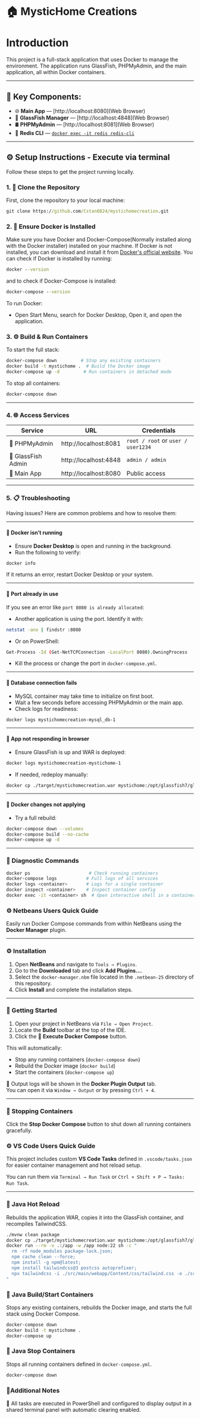 # 🏠 MysticHome Creations

# Introduction
This project is a full-stack application that uses Docker to manage the environment. The application runs GlassFish, PHPMyAdmin, and the main application, all within Docker containers.

---

## 🚀 Key Components:
- 🌐 **Main App** — [http://localhost:8080](Web Browser)
- 🔧 **GlassFish Manager** — [http://localhost:4848](Web Browser)
- 🛢️ **PHPMyAdmin** — [http://localhost:8081](Web Browser)
- 🧠 **Redis CLI** — [`docker exec -it redis redis-cli`](Terminal)

---

## ⚙️ Setup Instructions - Execute via terminal

Follow these steps to get the project running locally.

### 1. 🔁 Clone the Repository

First, clone the repository to your local machine:

```cmd
git clone https://github.com/Cstan0824/mystichomecreation.git
```
### 2. 🐳 Ensure Docker is Installed

Make sure you have Docker and Docker-Compose(Normally installed along with the Docker installer) installed on your machine. 
If Docker is not installed, you can download and install it from [Docker's official website](https://www.docker.com/get-started).
You can check if Docker is installed by running:
```cmd
docker --version
```

and to check if Docker-Compose is installed:
```cmd
docker-compose --version
```

To run Docker:
- Open Start Menu, search for Docker Desktop, Open it, and open the application.


### 3. ⚙️ Build & Run Containers

To start the full stack:

```bash
docker-compose down         # Stop any existing containers
docker build -t mystichome .  # Build the Docker image
docker-compose up -d         # Run containers in detached mode
```

To stop all containers:

```bash
docker-compose down
```

---

### 4. 🌐 Access Services

| Service          | URL                               | Credentials               |
|------------------|-----------------------------------|----------------------------|
| 🐬 PHPMyAdmin     | http://localhost:8081             | `root / root` or `user / user1234` |
| 🐳 GlassFish Admin| http://localhost:4848             | `admin / admin`            |
| 🧾 Main App       | http://localhost:8080             | Public access              |

---

### 5. 📋 Troubleshooting

Having issues? Here are common problems and how to resolve them:

---

#### 🐳 Docker isn’t running

- Ensure **Docker Desktop** is open and running in the background.
- Run the following to verify:
  
```bash
docker info
```

If it returns an error, restart Docker Desktop or your system.

---

#### 🛑 Port already in use

If you see an error like `port 8080 is already allocated`:

- Another application is using the port. Identify it with:

```bash
netstat -ano | findstr :8080
```

- Or on PowerShell:

```bash
Get-Process -Id (Get-NetTCPConnection -LocalPort 8080).OwningProcess
```

- Kill the process or change the port in `docker-compose.yml`.

---

#### 🐘 Database connection fails

- MySQL container may take time to initialize on first boot.
- Wait a few seconds before accessing PHPMyAdmin or the main app.
- Check logs for readiness:

```bash
docker logs mystichomecreation-mysql_db-1
```

---

#### 🧾 App not responding in browser

- Ensure GlassFish is up and WAR is deployed:

```bash
docker logs mystichomecreation-mystichome-1
```

- If needed, redeploy manually:

```bash
docker cp ./target/mystichomecreation.war mystichome:/opt/glassfish7/glassfish/domains/domain1/autodeploy/web.war
```

---

#### 🔁 Docker changes not applying

- Try a full rebuild:

```bash
docker-compose down --volumes
docker-compose build --no-cache
docker-compose up -d
```

---

### 🧪 Diagnostic Commands

```bash
docker ps                      # Check running containers
docker-compose logs           # Full logs of all services
docker logs <container>       # Logs for a single container
docker inspect <container>    # Inspect container config
docker exec -it <container> sh  # Open interactive shell in a container
```


### ⚙️ Netbeans Users Quick Guide
Easily run Docker Compose commands from within NetBeans using the **Docker Manager** plugin.

---

### ⚙️ Installation

1. Open **NetBeans** and navigate to `Tools → Plugins`.
2. Go to the **Downloaded** tab and click **Add Plugins...**.
3. Select the `docker-manager.nbm` file located in the `.netbean-25` directory of this repository.
4. Click **Install** and complete the installation steps.

---

### 🚀 Getting Started

1. Open your project in NetBeans via `File → Open Project`.
2. Locate the **Build** toolbar at the top of the IDE.
3. Click the 🐳 **Execute Docker Compose** button.

This will automatically:
- Stop any running containers (`docker-compose down`)
- Rebuild the Docker image (`docker build`)
- Start the containers (`docker-compose up`)

📝 Output logs will be shown in the **Docker Plugin Output** tab.  
You can open it via `Window → Output` or by pressing `Ctrl + 4`.

---

### 🛑 Stopping Containers

Click the **Stop Docker Compose** button to shut down all running containers gracefully.



### ⚙️ VS Code Users Quick Guide

This project includes custom **VS Code Tasks** defined in `.vscode/tasks.json` for easier container management and hot reload setup.

You can run them via `Terminal → Run Task` or `Ctrl + Shift + P → Tasks: Run Task`.

---

### 🔁 Java Hot Reload

Rebuilds the application WAR, copies it into the GlassFish container, and recompiles TailwindCSS.

```bash
./mvnw clean package
docker cp ./target/mystichomecreation.war mystichome:/opt/glassfish7/glassfish/domains/domain1/autodeploy/web.war
docker run --rm -v .:/app -w /app node:22 sh -c "
  rm -rf node_modules package-lock.json;
  npm cache clean --force;
  npm install -g npm@latest;
  npm install tailwindcss@3 postcss autoprefixer;
  npx tailwindcss -i ./src/main/webapp/Content/css/tailwind.css -o ./src/main/webapp/Content/css/output.css --minify
"
```

### 🚀 Java Build/Start Containers

Stops any existing containers, rebuilds the Docker image, and starts the full stack using Docker Compose.

```bash
docker-compose down
docker build -t mystichome .
docker-compose up
```

### 🛑 Java Stop Containers

Stops all running containers defined in `docker-compose.yml`.

```bash
docker-compose down
```

### 📎Additional Notes
📌 All tasks are executed in PowerShell and configured to display output in a shared terminal panel with automatic clearing enabled.